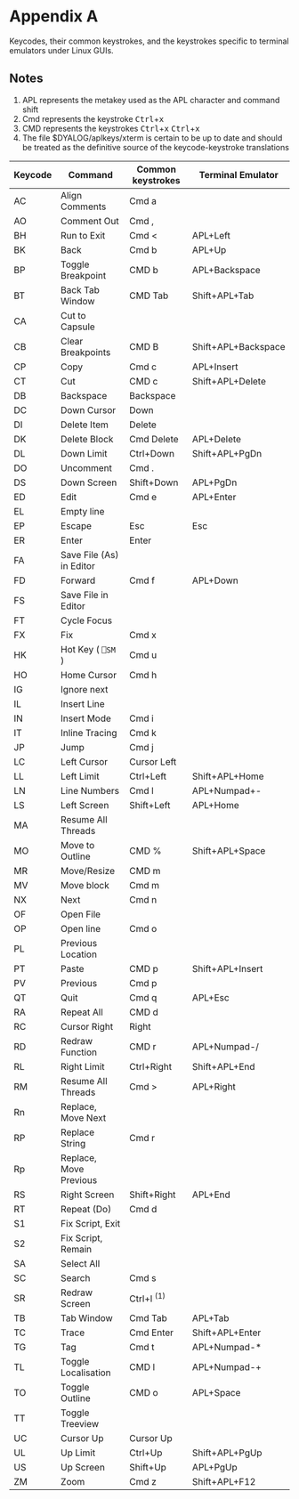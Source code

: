 <h1 class="heading"><span class="name">Appendix A</span></h1>

Keycodes, their common keystrokes, and the keystrokes specific to terminal emulators under Linux GUIs.

## Notes

1. APL represents the metakey used as the APL character and command shift
2. Cmd represents the keystroke <kbd>Ctrl</kbd>+<kbd>x</kbd>
3. CMD represents the keystrokes <kbd>Ctrl</kbd>+<kbd>x</kbd> <kbd>Ctrl</kbd>+<kbd>x</kbd>
4. The file $DYALOG/aplkeys/xterm is certain to be up to date and should be treated as the definitive source of the keycode-keystroke translations

|Keycode|Command                 |Common keystrokes    |Terminal Emulator  |
|-------|------------------------|---------------------|-------------------|
|AC     |Align Comments          |Cmd a                |&nbsp;             |
|AO     |Comment Out             |Cmd ,                |&nbsp;             |
|BH     |Run to Exit             |Cmd <                |APL+Left           |
|BK     |Back                    |Cmd b                |APL+Up             |
|BP     |Toggle Breakpoint       |CMD b                |APL+Backspace      |
|BT     |Back Tab Window         |CMD Tab              |Shift+APL+Tab      |
|CA     |Cut to Capsule          |&nbsp;               |&nbsp;             |
|CB     |Clear Breakpoints       |CMD B                |Shift+APL+Backspace|
|CP     |Copy                    |Cmd c                |APL+Insert         |
|CT     |Cut                     |CMD c                |Shift+APL+Delete   |
|DB     |Backspace               |Backspace            |&nbsp;             |
|DC     |Down Cursor             |Down                 |&nbsp;             |
|DI     |Delete Item             |Delete               |&nbsp;             |
|DK     |Delete Block            |Cmd Delete           |APL+Delete         |
|DL     |Down Limit              |Ctrl+Down            |Shift+APL+PgDn     |
|DO     |Uncomment               |Cmd .                |&nbsp;             |
|DS     |Down Screen             |Shift+Down           |APL+PgDn           |
|ED     |Edit                    |Cmd e                |APL+Enter          |
|EL     |Empty line              |&nbsp;               |&nbsp;             |
|EP     |Escape                  |Esc                  |Esc                |
|ER     |Enter                   |Enter                |&nbsp;             |
|FA     |Save File (As) in Editor|&nbsp;               |&nbsp;             |
|FD     |Forward                 |Cmd f                |APL+Down           |
|FS     |Save File in Editor     |&nbsp;               |&nbsp;             |
|FT     |Cycle Focus             |&nbsp;               |&nbsp;             |
|FX     |Fix                     |Cmd x                |&nbsp;             |
|HK     |Hot Key ( `⎕SM` )       |Cmd u                |&nbsp;             |
|HO     |Home Cursor             |Cmd h                |&nbsp;             |
|IG     |Ignore next             |&nbsp;               |&nbsp;             |
|IL     |Insert Line             |&nbsp;               |&nbsp;             |
|IN     |Insert Mode             |Cmd i                |&nbsp;             |
|IT     | Inline Tracing         | Cmd k               |&nbsp;             |
|JP     |Jump                    |Cmd j                |&nbsp;             |
|LC     |Left Cursor             |Cursor Left          |&nbsp;             |
|LL     |Left Limit              |Ctrl+Left            |Shift+APL+Home     |
|LN     |Line Numbers            |Cmd l                |APL+Numpad+-       |
|LS     |Left Screen             |Shift+Left           |APL+Home           |
|MA     |Resume All Threads      |&nbsp;               |&nbsp;             |
|MO     |Move to Outline         |CMD %                |Shift+APL+Space    |
|MR     |Move/Resize             |CMD m                |&nbsp;             |
|MV     |Move block              |Cmd m                |&nbsp;             |
|NX     |Next                    |Cmd n                |&nbsp;             |
|OF     |Open File               |&nbsp;               |&nbsp;             |
|OP     |Open line               |Cmd o                |&nbsp;             |
|PL     |Previous Location       |&nbsp;               |&nbsp;             |
|PT     |Paste                   |CMD p                |Shift+APL+Insert   |
|PV     |Previous                |Cmd p                |&nbsp;             |
|QT     |Quit                    |Cmd q                |APL+Esc            |
|RA     |Repeat All              |CMD d                |&nbsp;             |
|RC     |Cursor Right            |Right                |&nbsp;             |
|RD     |Redraw Function         |CMD r                |APL+Numpad-/       |
|RL     |Right Limit             |Ctrl+Right           |Shift+APL+End      |
|RM     |Resume All Threads      |Cmd >                |APL+Right          |
|Rn     |Replace, Move Next      |&nbsp;               |&nbsp;             |
|RP     |Replace String          |Cmd r                |&nbsp;             |
|Rp     |Replace, Move Previous  |&nbsp;               |&nbsp;             |
|RS     |Right Screen            |Shift+Right          |APL+End            |
|RT     |Repeat (Do)             |Cmd d                |&nbsp;             |
|S1     |Fix Script, Exit        |&nbsp;               |&nbsp;             |
|S2     |Fix Script, Remain      |&nbsp;               |&nbsp;             |
|SA     |Select All              |&nbsp;               |&nbsp;             |
|SC     |Search                  |Cmd s                |&nbsp;             |
|SR     |Redraw Screen           |Ctrl+l <sup>(1)</sup>|&nbsp;             |
|TB     |Tab Window              |Cmd Tab              |APL+Tab            |
|TC     |Trace                   |Cmd Enter            |Shift+APL+Enter    |
|TG     |Tag                     |Cmd t                |APL+Numpad-*       |
|TL     |Toggle Localisation     |CMD l                |APL+Numpad-+       |
|TO     |Toggle Outline          |CMD o                |APL+Space          |
|TT     |Toggle Treeview         |&nbsp;               |&nbsp;             |
|UC     |Cursor Up               |Cursor Up            |&nbsp;             |
|UL     |Up Limit                |Ctrl+Up              |Shift+APL+PgUp     |
|US     |Up Screen               |Shift+Up             |APL+PgUp           |
|ZM     |Zoom                    |Cmd z                |Shift+APL+F12      |
